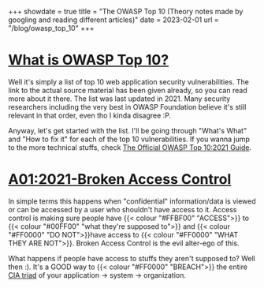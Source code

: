+++
showdate = true
title = "The OWASP Top 10 (Theory notes made by googling and reading different articles)"
date = 2023-02-01
url = "/blog/owasp_top_10"
+++

# [What is OWASP Top 10?](https://owasp.org/www-project-top-ten/)
Well it's simply a list of top 10 web application security vulnerabilities. The link to the actual source material has been given already, so you can read more about it there. The list was last updated in 2021. Many security researchers including the very best in OWASP Foundation believe it's still relevant in that order, even tho I kinda disagree :P.

Anyway, let's get started with the list. I'll be going through "What's What" and "How to fix it" for each of the top 10 vulnerabilities. If you wanna jump to the more technical stuffs, check [The Official OWASP Top 10:2021 Guide](https://owasp.org/Top10/).

# [A01:2021-Broken Access Control](https://owasp.org/Top10/A01_2021-Broken_Access_Control/)
In simple terms this happens when "confidential" information/data is viewed or can be accessed by a user who shouldn't have access to it. Access control is making sure people have {{< colour "#FFBF00" "ACCESS">}} to {{< colour "#00FF00" "what they're supposed to">}} and {{< colour "#FF0000" "DO NOT">}}have access to {{< colour "#FF0000" "WHAT THEY ARE NOT">}}. Broken Access Control is the evil alter-ego of this.

What happens if people have access to stuffs they aren't supposed to? Well then :). It's a GOOD way to {{< colour "#FF0000" "BREACH">}} the entire [CIA triad](/blog/cia_triad) of your application -> system -> organization.